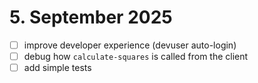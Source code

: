 # 5. September 2025

- [ ] improve developer experience (devuser auto-login)
- [ ] debug how `calculate-squares` is called from the client
- [ ] add simple tests
